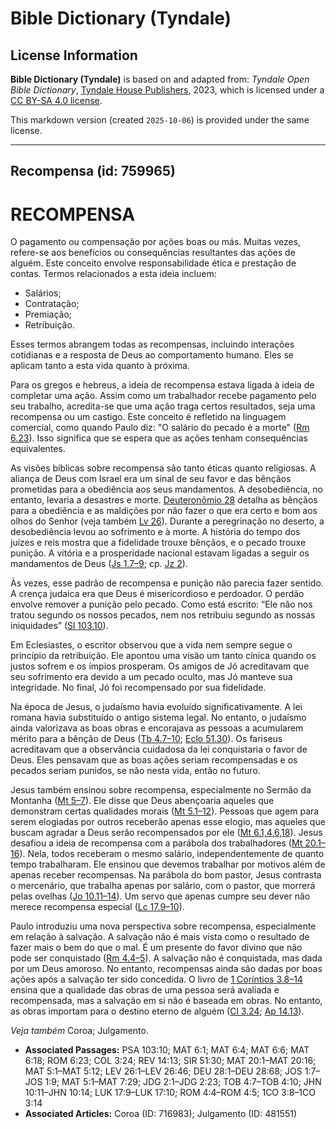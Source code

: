 # Bible Dictionary (Tyndale)

## License Information

**Bible Dictionary (Tyndale)** is based on and adapted from: _Tyndale Open Bible Dictionary_, [Tyndale House Publishers](https://tyndaleopenresources.com/), 2023, which is licensed under a [CC BY-SA 4.0 license](https://creativecommons.org/licenses/by-sa/4.0/legalcode.en).

This markdown version (created `2025-10-06`) is provided under the same license.



--------------------------------

## Recompensa (id: 759965)

RECOMPENSA
==========

O pagamento ou compensação por ações boas ou más. Muitas vezes, refere\-se aos benefícios ou consequências resultantes das ações de alguém. Este conceito envolve responsabilidade ética e prestação de contas. Termos relacionados a esta ideia incluem:

* Salários;
* Contratação;
* Premiação;
* Retribuição.

Esses termos abrangem todas as recompensas, incluindo interações cotidianas e a resposta de Deus ao comportamento humano. Eles se aplicam tanto a esta vida quanto à próxima.

Para os gregos e hebreus, a ideia de recompensa estava ligada à ideia de completar uma ação. Assim como um trabalhador recebe pagamento pelo seu trabalho, acredita\-se que uma ação traga certos resultados, seja uma recompensa ou um castigo. Este conceito é refletido na linguagem comercial, como quando Paulo diz: "O salário do pecado é a morte" ([Rm 6\.23](https://ref.ly/Rom6:23)). Isso significa que se espera que as ações tenham consequências equivalentes.

As visões bíblicas sobre recompensa são tanto éticas quanto religiosas. A aliança de Deus com Israel era um sinal de seu favor e das bênçãos prometidas para a obediência aos seus mandamentos. A desobediência, no entanto, levaria a desastres e morte. [Deuteronômio 28](https://ref.ly/Deut28:1-Deut28:68) detalha as bênçãos para a obediência e as maldições por não fazer o que era certo e bom aos olhos do Senhor (veja também [Lv 26](https://ref.ly/Lev26:1-Lev26:46)). Durante a peregrinação no deserto, a desobediência levou ao sofrimento e à morte. A história do tempo dos juízes e reis mostra que a fidelidade trouxe bênçãos, e o pecado trouxe punição. A vitória e a prosperidade nacional estavam ligadas a seguir os mandamentos de Deus ([Js 1\.7–9](https://ref.ly/Josh1:7-Josh1:9); cp. [Jz 2](https://ref.ly/Judg2:1-Judg2:23)).

Às vezes, esse padrão de recompensa e punição não parecia fazer sentido. A crença judaica era que Deus é misericordioso e perdoador. O perdão envolve remover a punição pelo pecado. Como está escrito: “Ele não nos tratou segundo os nossos pecados, nem nos retribuiu segundo as nossas iniquidades” ([Sl 103\.10](https://ref.ly/Ps103:10)).

Em Eclesiastes, o escritor observou que a vida nem sempre segue o princípio da retribuição. Ele apontou uma visão um tanto cínica quando os justos sofrem e os ímpios prosperam. Os amigos de Jó acreditavam que seu sofrimento era devido a um pecado oculto, mas Jó manteve sua integridade. No final, Jó foi recompensado por sua fidelidade.

Na época de Jesus, o judaísmo havia evoluído significativamente. A lei romana havia substituído o antigo sistema legal. No entanto, o judaísmo ainda valorizava as boas obras e encorajava as pessoas a acumularem mérito para a bênção de Deus ([Tb 4\.7–10](https://ref.ly/Tob4:7-Tob4:10); [Eclo 51\.30](https://ref.ly/Sir51:30)). Os fariseus acreditavam que a observância cuidadosa da lei conquistaria o favor de Deus. Eles pensavam que as boas ações seriam recompensadas e os pecados seriam punidos, se não nesta vida, então no futuro.

Jesus também ensinou sobre recompensa, especialmente no Sermão da Montanha ([Mt 5–7](https://ref.ly/Matt5:1-Matt7:29)). Ele disse que Deus abençoaria aqueles que demonstram certas qualidades morais ([Mt 5\.1–12](https://ref.ly/Matt5:1-Matt5:12)). Pessoas que agem para serem elogiadas por outros receberão apenas esse elogio, mas aqueles que buscam agradar a Deus serão recompensados por ele ([Mt 6\.1,4,6,18](https://ref.ly/Matt6:1)). Jesus desafiou a ideia de recompensa com a parábola dos trabalhadores ([Mt 20\.1–16](https://ref.ly/Matt20:1-Matt20:16)). Nela, todos receberam o mesmo salário, independentemente de quanto tempo trabalharam. Ele ensinou que devemos trabalhar por motivos além de apenas receber recompensas. Na parábola do bom pastor, Jesus contrasta o mercenário, que trabalha apenas por salário, com o pastor, que morrerá pelas ovelhas ([Jo 10\.11–14](https://ref.ly/John10:11-John10:14)). Um servo que apenas cumpre seu dever não merece recompensa especial ([Lc 17\.9–10](https://ref.ly/Luke17:9-Luke17:10)).

Paulo introduziu uma nova perspectiva sobre recompensa, especialmente em relação à salvação. A salvação não é mais vista como o resultado de fazer mais o bem do que o mal. É um presente do favor divino que não pode ser conquistado ([Rm 4\.4–5](https://ref.ly/Rom4:4-Rom4:5)). A salvação não é conquistada, mas dada por um Deus amoroso. No entanto, recompensas ainda são dadas por boas ações após a salvação ter sido concedida. O livro de [1 Coríntios 3\.8–14](https://ref.ly/1Cor3:8-1Cor3:14) ensina que a qualidade das obras de uma pessoa será avaliada e recompensada, mas a salvação em si não é baseada em obras. No entanto, as obras importam para o destino eterno de alguém ([Cl 3\.24](https://ref.ly/Col3:24); [Ap 14\.13](https://ref.ly/Rev14:13)).

*Veja também* Coroa; Julgamento.

* **Associated Passages:** PSA 103:10; MAT 6:1; MAT 6:4; MAT 6:6; MAT 6:18; ROM 6:23; COL 3:24; REV 14:13; SIR 51:30; MAT 20:1–MAT 20:16; MAT 5:1–MAT 5:12; LEV 26:1–LEV 26:46; DEU 28:1–DEU 28:68; JOS 1:7–JOS 1:9; MAT 5:1–MAT 7:29; JDG 2:1–JDG 2:23; TOB 4:7–TOB 4:10; JHN 10:11–JHN 10:14; LUK 17:9–LUK 17:10; ROM 4:4–ROM 4:5; 1CO 3:8–1CO 3:14
* **Associated Articles:** Coroa (ID: 716983); Julgamento (ID: 481551)

